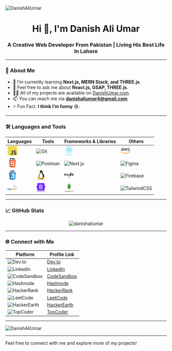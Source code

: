 <img src="https://profile-images-eta.vercel.app/GitHub-profile-Banner.png" alt="DanishAliUmar"/>
<h1 align="center">Hi 👋, I'm Danish Ali Umar</h1>
<h3 align="center">A Creative Web Developer From Pakistan | Living His Best Life In Lahore</h3>

---

### 🌟 About Me
- 🌱 I’m currently learning **Next.js, MERN Stack, and THREE.js**.
- 💬 Feel free to ask me about **React.js, GSAP, THREE.js**.
- 👨‍💻 All of my projects are available on [DanishUmar.com](https://danishumar.com).
- 📫 You can reach me via **danishaliumar4@gmail.com**.
- ⚡ Fun Fact: **I think I’m funny** 😄.

---

### 🛠️ Languages and Tools
| Languages | Tools | Frameworks & Libraries | Others |
|-----------|-------|-------------------------|--------|
| <img src="https://raw.githubusercontent.com/devicons/devicon/master/icons/javascript/javascript-original.svg" alt="JavaScript" width="30" height="30"/> | <img src="https://www.vectorlogo.zone/logos/git-scm/git-scm-icon.svg" alt="Git" width="30" height="30"/> | <img src="https://raw.githubusercontent.com/devicons/devicon/master/icons/react/react-original-wordmark.svg" alt="React" width="30" height="30"/> | <img src="https://raw.githubusercontent.com/devicons/devicon/master/icons/amazonwebservices/amazonwebservices-original-wordmark.svg" alt="AWS" width="30" height="30"/> |
| <img src="https://raw.githubusercontent.com/devicons/devicon/master/icons/html5/html5-original-wordmark.svg" alt="HTML" width="30" height="30"/> | <img src="https://www.vectorlogo.zone/logos/getpostman/getpostman-icon.svg" alt="Postman" width="30" height="30"/> | <img src="https://cdn.worldvectorlogo.com/logos/nextjs-2.svg" alt="Next.js" width="30" height="30"/> | <img src="https://www.vectorlogo.zone/logos/figma/figma-icon.svg" alt="Figma" width="30" height="30"/> |
| <img src="https://raw.githubusercontent.com/devicons/devicon/master/icons/css3/css3-original-wordmark.svg" alt="CSS" width="30" height="30"/> | <img src="https://raw.githubusercontent.com/devicons/devicon/master/icons/linux/linux-original.svg" alt="Linux" width="30" height="30"/> | <img src="https://raw.githubusercontent.com/devicons/devicon/master/icons/nodejs/nodejs-original-wordmark.svg" alt="Node.js" width="30" height="30"/> | <img src="https://www.vectorlogo.zone/logos/firebase/firebase-icon.svg" alt="Firebase" width="30" height="30"/> |
| <img src="https://raw.githubusercontent.com/devicons/devicon/master/icons/mysql/mysql-original-wordmark.svg" alt="MySQL" width="30" height="30"/> | <img src="https://raw.githubusercontent.com/devicons/devicon/master/icons/bootstrap/bootstrap-plain-wordmark.svg" alt="Bootstrap" width="30" height="30"/> | <img src="https://raw.githubusercontent.com/devicons/devicon/master/icons/mongodb/mongodb-original-wordmark.svg" alt="MongoDB" width="30" height="30"/> | <img src="https://www.vectorlogo.zone/logos/tailwindcss/tailwindcss-icon.svg" alt="TailwindCSS" width="30" height="30"/> |

---

### 📈 GitHub Stats
<p align="center">
  <img src="https://github-readme-stats.vercel.app/api/top-langs?username=danishaliumar&show_icons=true&locale=en&layout=compact" alt="danishaliumar" />
</p>

---

### 🌐 Connect with Me
<div>
  
| Platform  | Profile Link |
|-----------|--------------|
| <img src="https://raw.githubusercontent.com/rahuldkjain/github-profile-readme-generator/master/src/images/icons/Social/devto.svg" alt="Dev.to" width="30" height="30"/> | [Dev.to](https://dev.to/danishali) |
| <img src="https://raw.githubusercontent.com/rahuldkjain/github-profile-readme-generator/master/src/images/icons/Social/linked-in-alt.svg" alt="LinkedIn" width="30" height="30"/> | [LinkedIn](https://linkedin.com/in/danish-umar) |
| <img src="https://raw.githubusercontent.com/rahuldkjain/github-profile-readme-generator/master/src/images/icons/Social/codesandbox.svg" alt="CodeSandbox" width="30" height="30"/> | [CodeSandbox](https://codesandbox.com/danishaliumar) |
| <img src="https://raw.githubusercontent.com/rahuldkjain/github-profile-readme-generator/master/src/images/icons/Social/hashnode.svg" alt="Hashnode" width="30" height="30"/> | [Hashnode](https://hashnode.com/@danishali) |
| <img src="https://raw.githubusercontent.com/rahuldkjain/github-profile-readme-generator/master/src/images/icons/Social/hackerrank.svg" alt="HackerRank" width="30" height="30"/> | [HackerRank](https://www.hackerrank.com/danishaliumar4) |
| <img src="https://raw.githubusercontent.com/rahuldkjain/github-profile-readme-generator/master/src/images/icons/Social/leet-code.svg" alt="LeetCode" width="30" height="30"/> | [LeetCode](https://www.leetcode.com/danishumar) |
| <img src="https://raw.githubusercontent.com/rahuldkjain/github-profile-readme-generator/master/src/images/icons/Social/hackerearth.svg" alt="HackerEarth" width="30" height="30"/> | [HackerEarth](https://www.hackerearth.com/@danishaliumar4) |
| <img src="https://raw.githubusercontent.com/rahuldkjain/github-profile-readme-generator/master/src/images/icons/Social/topcoder.svg" alt="TopCoder" width="30" height="30"/> | [TopCoder](https://www.topcoder.com/members/danishumar) |

</div>

---

<img src="https://profile-images-eta.vercel.app/GitHub-profile-Banner.gif" alt="DanishAliUmar"/>

---

Feel free to connect with me and explore more of my projects!

